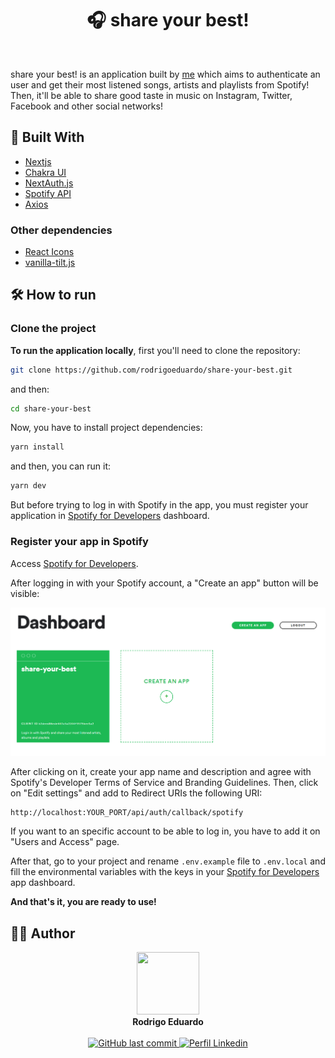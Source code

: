 <div align="center">
  <h1>🎧 share your best!</h1>
</div>

<br />

share your best! is an application built by [me](https://github.com/rodrigoeduardo/) which aims to authenticate an user and get their most listened songs, artists and playlists from Spotify! Then, it'll be able to share good taste in music on Instagram, Twitter, Facebook and other social networks!

## 🚀 Built With

- [Nextjs](https://nextjs.org/)
- [Chakra UI](https://chakra-ui.com/)
- [NextAuth.js](https://next-auth.js.org/)
- [Spotify API](https://developer.spotify.com/documentation/web-api/)
- [Axios](https://github.com/axios/axios)

### Other dependencies

- [React Icons](https://react-icons.github.io/react-icons/)
- [vanilla-tilt.js](https://micku7zu.github.io/vanilla-tilt.js/index.html)

## 🛠 How to run

### Clone the project

**To run the application locally**, first you'll need to clone the repository:

```sh
git clone https://github.com/rodrigoeduardo/share-your-best.git
```

and then:

```sh
cd share-your-best
```

Now, you have to install project dependencies:

```sh
yarn install
```

and then, you can run it:

```sh
yarn dev
```

But before trying to log in with Spotify in the app, you must register your application in [Spotify for Developers](https://developer.spotify.com/dashboard/) dashboard.

### Register your app in Spotify

Access [Spotify for Developers](https://developer.spotify.com/dashboard/).

After logging in with your Spotify account, a "Create an app" button will be visible:

<img src="./public/assets/images/spotify-dashboard.png" />

After clicking on it, create your app name and description and agree with Spotify's Developer Terms of Service and Branding Guidelines.
Then, click on "Edit settings" and add to Redirect URIs the following URI:

```
http://localhost:YOUR_PORT/api/auth/callback/spotify
```

If you want to an specific account to be able to log in, you have to add it on "Users and Access" page.

After that, go to your project and rename `.env.example` file to `.env.local` and fill the environmental variables with the keys in your [Spotify for Developers](https://developer.spotify.com/dashboard/) app dashboard.

**And that's it, you are ready to use!**

## 👨‍💻 Author

<div align="center">
  <img src="https://github.com/rodrigoeduardo.png" width="100" height="100" />

  <br />
  <b>Rodrigo Eduardo</b>
  <br />
  <br />

  <a href="mailto:rodrigoeduardodb1@gmail.com">
    <img alt="GitHub last commit" src="https://img.shields.io/badge/Gmail-D14836?style=for-the-badge&logo=gmail&logoColor=white" />
  </a>
  <a href="https://www.linkedin.com/in/rodrigoedb">
    <img alt="Perfil Linkedin" src="https://img.shields.io/badge/LinkedIn-0077B5?style=for-the-badge&logo=linkedin&logoColor=white" />
  </a>
</div>
